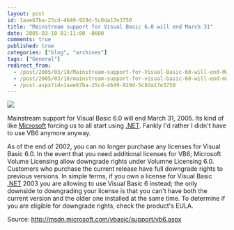 ```yaml
---
layout: post
id: 1aae67ba-25cd-4649-929d-5c8da17e3750
title: "Mainstream support for Visual Basic 6.0 will end March 31"
date: 2005-03-10 01:11:00 -0600
comments: true
published: true
categories: ["blog", "archives"]
tags: ["General"]
redirect_from: 
  - /post/2005/03/10/Mainstream-support-for-Visual-Basic-60-will-end-March-31
  - /post/2005/03/10/mainstream-support-for-visual-basic-60-will-end-march-31
  - /post.aspx?id=1aae67ba-25cd-4649-929d-5c8da17e3750
---
```

<!-- more -->
<P><IMG src="/Blog/images/14/r_img_VB_lifecycle_large2.gif" align=left></P>
<P>&nbsp;</P>
<P>Mainstream support for Visual Basic 6.0 will end March 31, 2005. Its kind of like <A title=Microsoft href="http://microsoft.com/" target=_blank>Microsoft</A> forcing us to all start using <A title=.NET href="http://www.microsoft.com/net/" target=_blank>.NET</A>. Fankly I'd rather I didn't have to use VB6 anymore anyway.</P>
<P>As of the end of 2002, you can no longer purchase any licenses for Visual Basic 6.0. In the event that you need additional licenses for VB6; Microsoft Volume Licensing allow downgrade rights under Volumne Licensing 6.0. Customers who purchase the current release have full downgrade rights to previous versions. In simple terms, if you own a license for Visual Basic <A title=.NET href="http://www.microsoft.com/net/" target=_blank>.NET</A> 2003 you are allowing to use Visual Basic 6 instead; the only downside to downgrading your license is that you can't have both the current&nbsp;version and the older one installed at the same time.&nbsp;To determine if you are eligible for downgrade rights, check the product's EULA.</P>
<P>Source: <A href="http://msdn.microsoft.com/vbasic/support/vb6.aspx">http://msdn.microsoft.com/vbasic/support/vb6.aspx</A></P>
